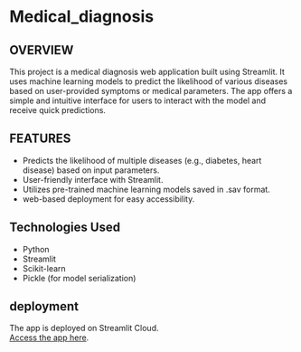 # Medical_diagnosis
## OVERVIEW
This project is a medical diagnosis web application built using Streamlit. It uses machine learning models to predict the likelihood of various diseases based on user-provided symptoms or medical parameters. The app offers a simple and intuitive interface for users to interact with the model and receive quick predictions.
## FEATURES
-  Predicts the likelihood of multiple diseases (e.g., diabetes, heart disease) based on input parameters.  
-  User-friendly interface with Streamlit.  
-  Utilizes pre-trained machine learning models saved in .sav format.  
-  web-based deployment for easy accessibility.
## Technologies Used
-  Python  
-  Streamlit  
-  Scikit-learn  
-  Pickle (for model serialization)  
## deployment
The app is deployed on Streamlit Cloud.  
[Access the app here](https://medicaldiagnosis-app.streamlit.app/).  

